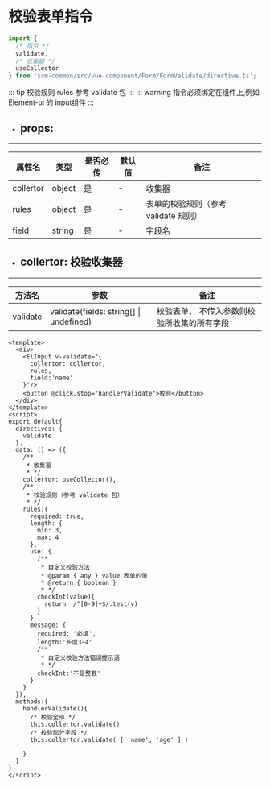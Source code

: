 <!--
 * @Author: your name
 * @Date: 2020-12-27 17:26:39
 * @LastEditTime: 2020-12-27 23:28:22
 * @LastEditors: Please set LastEditors
 * @Description: In User Settings Edit
 * @FilePath: \scm_frontend_common\docs\directives\validate\README.md
-->
# 校验表单指令

```js 
import {
  /* 指令 */ 
  validate,
  /* 收集器 */
  useCollector 
} from 'scm-common/src/vue-component/Form/FormValidate/directive.ts';
```
::: tip
  校验规则 rules 参考 validate 包
:::
::: warning
  指令必须绑定在组件上,例如 Element-ui 的 input组件
:::

- ## props:
----- 

| 属性名 | 类型  | 是否必传 | 默认值 | 备注 |
| ----------- | ----------- | ----------- | ----------- | ----------- |
| collertor | object | 是 | - | 收集器 |
| rules | object | 是 | - | 表单的校验规则（参考 validate 规则） |
| field | string | 是 | - | 字段名 |

- ## collertor: 校验收集器

-----
| 方法名 | 参数  |  备注 |
| ----------- | ----------- | ----------- |
| validate | validate(fields: string[] \| undefined)  | 校验表单， 不传入参数则校验所收集的所有字段 |

```vue
<template>
  <div>
    <ElInput v-validate="{
      collertor: collertor,
      rules,
      field:'name'
    }"/>
    <button @click.stop="handlerValidate">校验</button>
  </div>
</template>
<script>
export default{
  directives: {
    validate
  },
  data: () => ({
    /**
     * 收集器
     * */
    collertor: useCollector(),
    /**
     * 校验规则（参考 validate 包）
     * */
    rules:{
      required: true,
      length: { 
        min: 3, 
        max: 4 
      },
      use: {
        /**
         * 自定义校验方法
         * @param { any } value 表单的值
         * @return { boolean }
         * */
        checkInt(value){
          return  /^[0-9]+$/.test(v)
        }
      }
      message: {
        required: '必填',
        length:'长度3~4'
        /**
         * 自定义校验方法错误提示语
         * */
        checkInt:'不是整数'
      }
    }
  }),
  methods:{
    handlerValidate(){
      /* 校验全部 */
      this.collertor.validate()
      /* 校验部分字段 */
      this.collertor.validate( [ 'name', 'age' ] )

    }
  }
}
</script>
```
